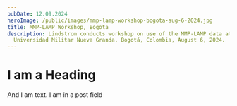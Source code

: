 ```yaml
---
pubDate: 12.09.2024
heroImage: /public/images/mmp-lamp-workshop-bogota-aug-6-2024.jpg
title: MMP-LAMP Workshop, Bogota
description: Lindstrom conducts workshop on use of the MMP-LAMP data at the
  Universidad Militar Nueva Granda, Bogotá, Colombia, August 6, 2024.
---
```


# I am a Heading

And I am text. I am in a post field
